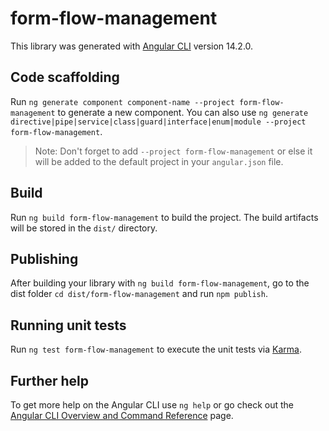 # form-flow-management

This library was generated with [Angular CLI](https://github.com/angular/angular-cli) version
14.2.0.

## Code scaffolding

Run `ng generate component component-name --project form-flow-management` to generate a new
component. You can also use
`ng generate directive|pipe|service|class|guard|interface|enum|module --project form-flow-management`.

> Note: Don't forget to add `--project form-flow-management` or else it will be added to the
> default project in your `angular.json` file.

## Build

Run `ng build form-flow-management` to build the project. The build artifacts will be stored in
the `dist/` directory.

## Publishing

After building your library with `ng build form-flow-management`, go to the dist folder
`cd dist/form-flow-management` and run `npm publish`.

## Running unit tests

Run `ng test form-flow-management` to execute the unit tests via
[Karma](https://karma-runner.github.io).

## Further help

To get more help on the Angular CLI use `ng help` or go check out the
[Angular CLI Overview and Command Reference](https://angular.io/cli) page.
